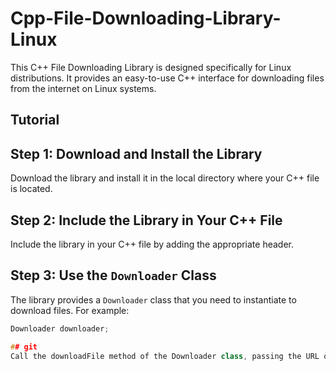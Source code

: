 # Cpp-File-Downloading-Library-Linux

This C++ File Downloading Library is designed specifically for Linux distributions. It provides an easy-to-use C++ interface for downloading files from the internet on Linux systems.

## Tutorial

## Step 1: Download and Install the Library
Download the library and install it in the local directory where your C++ file is located.

## Step 2: Include the Library in Your C++ File
Include the library in your C++ file by adding the appropriate header.

## Step 3: Use the `Downloader` Class
The library provides a `Downloader` class that you need to instantiate to download files. For example:
```cpp
Downloader downloader;

## git
Call the downloadFile method of the Downloader class, passing the URL of the file you wish to download and the output path where the file should be saved. For example:
